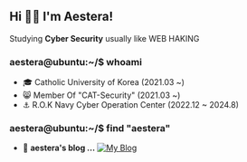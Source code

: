 ## Hi 👋🏼 I'm Aestera!




Studying **Cyber Security** usually like WEB HAKING

### aestera@ubuntu:~/$ whoami
- 🎓 Catholic University of Korea (2021.03 ~)
- 😸 Member Of "CAT-Security" (2021.03 ~)
- ⚓️ R.O.K Navy Cyber Operation Center (2022.12 ~ 2024.8)


### aestera@ubuntu:~/$ find "aestera"

- 📒  **aestera's blog ...** [![My Blog](http://img.shields.io/badge/-My%20blog-black?style=flat-square&logo=blogger&logoColor=white&link=https://aest3ra.github.io/)](https://aest3ra.github.io/)
  
